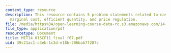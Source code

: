 ```yaml
---
content_type: resource
description: This resource contains 5 problem statements related to nash equilibrium,
  marginal cost, efficient quantity, and price regulation.
file: /media/https%3A/open-learning-course-data-rc.s3.amazonaws.com/14-01sc-principles-of-microeconomics-fall-2011/39c21ac1c3eb1c3de18b206bab7f287c_MIT14_01SCF11_final_f07.pdf
file_type: application/pdf
resourcetype: Document
title: MIT14_01SCF11_final_f07.pdf
uid: 39c21ac1-c3eb-1c3d-e18b-206bab7f287c
---
```

